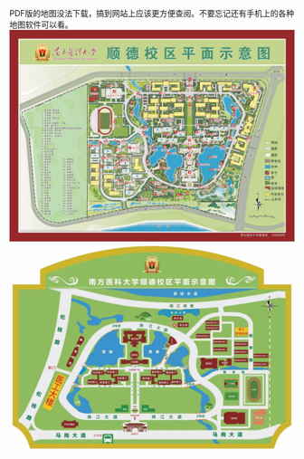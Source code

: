 PDF版的地图没法下载，搞到网站上应该更方便查阅。不要忘记还有手机上的各种地图软件可以看。
![地图1](/assets/first/顺德校区地图1.jpg)
![地图2](/assets/first/顺德校区地图2.jpg)
